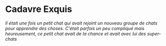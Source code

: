 # Cadavre Exquis
*Il était une fois un petit chat qui avait rejoint un nouveau groupe de chats pour apprendre des choses. C'était parfois un peu compliqué mais heureusement, ce petit chat avait de la chance et avait avec lui des super-chats*